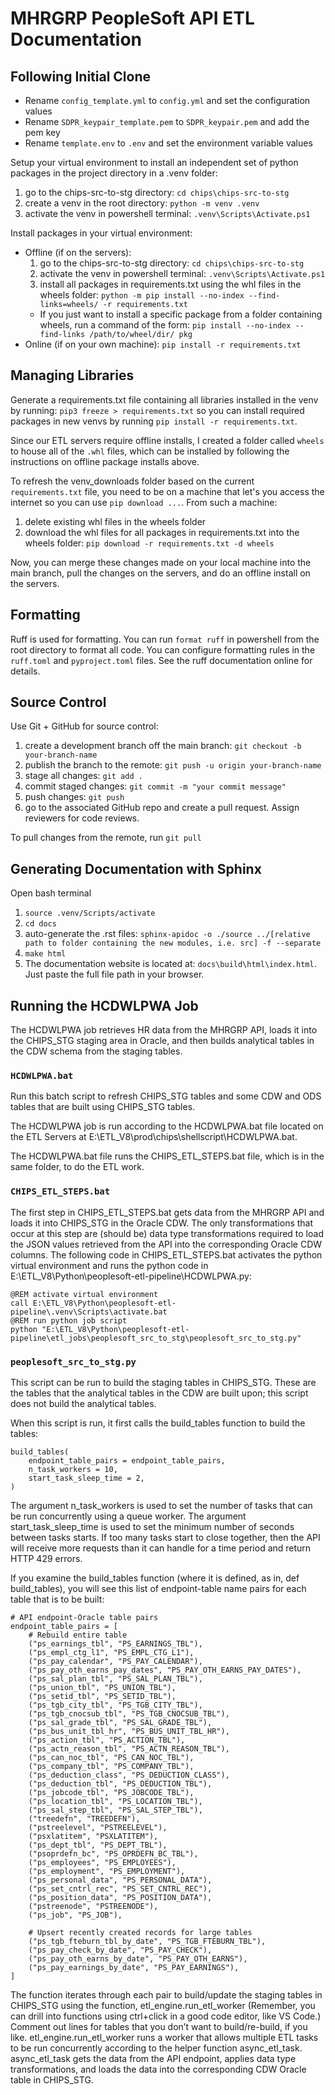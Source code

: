 # MHRGRP PeopleSoft API ETL Documentation

## Following Initial Clone

- Rename `config_template.yml` to `config.yml` and set the configuration values
- Rename `SDPR_keypair_template.pem` to `SDPR_keypair.pem` and add the pem key
- Rename `template.env` to `.env` and set the environment variable values

Setup your virtual environment to install an independent set of python packages in the project directory in a .venv folder:
1. go to the chips-src-to-stg directory: `cd chips\chips-src-to-stg`
2. create a venv in the root directory: `python -m venv .venv`
3. activate the venv in powershell terminal: `.venv\Scripts\Activate.ps1`

Install packages in your virtual environment:
* Offline (if on the servers):
  1. go to the chips-src-to-stg directory: `cd chips\chips-src-to-stg`
  2. activate the venv in powershell terminal: `.venv\Scripts\Activate.ps1`
  3. install all packages in requirements.txt using the whl files in the wheels folder: `python -m pip install --no-index --find-links=wheels/ -r requirements.txt`
  * If you just want to install a specific package from a folder containing wheels, run a command of the form: `pip install --no-index --find-links /path/to/wheel/dir/ pkg`
* Online (if on your own machine): `pip install -r requirements.txt`

## Managing Libraries
Generate a requirements.txt file containing all libraries installed in the venv by running: `pip3 freeze > requirements.txt` so you can install required packages in new venvs by running `pip install -r requirements.txt`. 

Since our ETL servers require offline installs, I created a folder called `wheels` to house all of the `.whl` files, which can be installed by following the instructions on offline package installs above.

To refresh the venv_downloads folder based on the current `requirements.txt` file, you need to be on a machine that let's you access the internet so you can use `pip download ...`. From such a machine:
1. delete existing whl files in the wheels folder
2. download the whl files for all packages in requirements.txt into the wheels folder: `pip download -r requirements.txt -d wheels`

Now, you can merge these changes made on your local machine into the main branch, pull the changes on the servers, and do an offline install on the servers.

## Formatting
Ruff is used for formatting. You can run `format ruff` in powershell from the root directory to format all code. You can configure formatting rules in the `ruff.toml` and `pyproject.toml` files. See the ruff documentation online for details.

## Source Control
Use Git + GitHub for source control:
1. create a development branch off the main branch: `git checkout -b your-branch-name`
2. publish the branch to the remote: `git push -u origin your-branch-name`
3. stage all changes: `git add .`
4. commit staged changes: `git commit -m "your commit message"`
5. push changes: `git push`
6. go to the associated GitHub repo and create a pull request. Assign reviewers for code 
reviews.

To pull changes from the remote, run `git pull`

## Generating Documentation with Sphinx
Open bash terminal
1. `source .venv/Scripts/activate`
2. `cd docs`
3. auto-generate the .rst files: `sphinx-apidoc -o ./source ../[relative path to folder containing the new modules, i.e. src] -f --separate`
4. `make html`
5. The documentation website is located at: `docs\build\html\index.html`. Just paste the full file path in your browser.

## Running the HCDWLPWA Job
The HCDWLPWA job retrieves HR data from the MHRGRP API, loads it into the CHIPS_STG staging area in Oracle, and then builds analytical tables in the CDW schema from the staging tables. 

### `HCDWLPWA.bat`
Run this batch script to refresh CHIPS_STG tables and some CDW and ODS tables that are built using CHIPS_STG tables.

The HCDWLPWA job is run according to the HCDWLPWA.bat file located on the ETL Servers at E:\ETL_V8\prod\chips\shellscript\HCDWLPWA.bat.

The HCDWLPWA.bat file runs the CHIPS_ETL_STEPS.bat file, which is in the same folder, to do the ETL work.

### `CHIPS_ETL_STEPS.bat`
The first step in CHIPS_ETL_STEPS.bat gets data from the MHRGRP API and loads it into CHIPS_STG in the Oracle CDW. The only transformations that occur at this step are (should be) data type transformations required to load the JSON values retrieved from the API into the corresponding Oracle CDW columns. The following code in CHIPS_ETL_STEPS.bat activates the python virtual environment and runs the python code in E:\ETL_V8\Python\peoplesoft-etl-pipeline\HCDWLPWA.py:


```
@REM activate virtual environment
call E:\ETL_V8\Python\peoplesoft-etl-pipeline\.venv\Scripts\activate.bat
@REM run python job script
python "E:\ETL_V8\Python\peoplesoft-etl-pipeline\etl_jobs\peoplesoft_src_to_stg\peoplesoft_src_to_stg.py"
```

### `peoplesoft_src_to_stg.py`
This script can be run to build the staging tables in CHIPS_STG. These are the tables that the analytical tables in the CDW are built upon; this script does not build the analytical tables. 

When this script is run, it first calls the build_tables function to build the tables:


```
build_tables(
    endpoint_table_pairs = endpoint_table_pairs,
    n_task_workers = 10,
    start_task_sleep_time = 2,
)
```
The argument n_task_workers is used to set the number of tasks that can be run concurrently using a queue worker. The argument start_task_sleep_time is used to set the minimum number of seconds between tasks starts. If too many tasks start to close together, then the API will receive more requests than it can handle for a time period and return HTTP 429 errors.

If you examine the build_tables function (where it is defined, as in, def build_tables), you will see this list of endpoint-table name pairs for each table that is to be built:


```
# API endpoint-Oracle table pairs
endpoint_table_pairs = [
    # Rebuild entire table
    ("ps_earnings_tbl", "PS_EARNINGS_TBL"),
    ("ps_empl_ctg_l1", "PS_EMPL_CTG_L1"),
    ("ps_pay_calendar", "PS_PAY_CALENDAR"),
    ("ps_pay_oth_earns_pay_dates", "PS_PAY_OTH_EARNS_PAY_DATES"),
    ("ps_sal_plan_tbl", "PS_SAL_PLAN_TBL"),
    ("ps_union_tbl", "PS_UNION_TBL"),
    ("ps_setid_tbl", "PS_SETID_TBL"),
    ("ps_tgb_city_tbl", "PS_TGB_CITY_TBL"),
    ("ps_tgb_cnocsub_tbl", "PS_TGB_CNOCSUB_TBL"),
    ("ps_sal_grade_tbl", "PS_SAL_GRADE_TBL"),
    ("ps_bus_unit_tbl_hr", "PS_BUS_UNIT_TBL_HR"),
    ("ps_action_tbl", "PS_ACTION_TBL"),
    ("ps_actn_reason_tbl", "PS_ACTN_REASON_TBL"),
    ("ps_can_noc_tbl", "PS_CAN_NOC_TBL"),
    ("ps_company_tbl", "PS_COMPANY_TBL"),
    ("ps_deduction_class", "PS_DEDUCTION_CLASS"),
    ("ps_deduction_tbl", "PS_DEDUCTION_TBL"),
    ("ps_jobcode_tbl", "PS_JOBCODE_TBL"),
    ("ps_location_tbl", "PS_LOCATION_TBL"),
    ("ps_sal_step_tbl", "PS_SAL_STEP_TBL"),
    ("treedefn", "TREEDEFN"),
    ("pstreelevel", "PSTREELEVEL"),
    ("psxlatitem", "PSXLATITEM"),
    ("ps_dept_tbl", "PS_DEPT_TBL"),
    ("psoprdefn_bc", "PS_OPRDEFN_BC_TBL"),
    ("ps_employees", "PS_EMPLOYEES"),
    ("ps_employment", "PS_EMPLOYMENT"),
    ("ps_personal_data", "PS_PERSONAL_DATA"),
    ("ps_set_cntrl_rec", "PS_SET_CNTRL_REC"),
    ("ps_position_data", "PS_POSITION_DATA"),
    ("pstreenode", "PSTREENODE"),
    ("ps_job", "PS_JOB"),

    # Upsert recently created records for large tables
    ("ps_tgb_fteburn_tbl_by_date", "PS_TGB_FTEBURN_TBL"),
    ("ps_pay_check_by_date", "PS_PAY_CHECK"),
    ("ps_pay_oth_earns_by_date", "PS_PAY_OTH_EARNS"),
    ("ps_pay_earnings_by_date", "PS_PAY_EARNINGS"),
]
```
The function iterates through each pair to build/update the staging tables in CHIPS_STG using the function, etl_engine.run_etl_worker (Remember, you can drill into functions using ctrl+click in a good code editor, like VS Code.) Comment out lines for tables that you don’t want to build/re-build, if you like. etl_engine.run_etl_worker runs a worker that allows multiple ETL tasks to be run concurrently according to the helper function async_etl_task. async_etl_task gets the data from the API endpoint, applies data type transformations, and loads the data into the corresponding CDW Oracle table in CHIPS_STG.